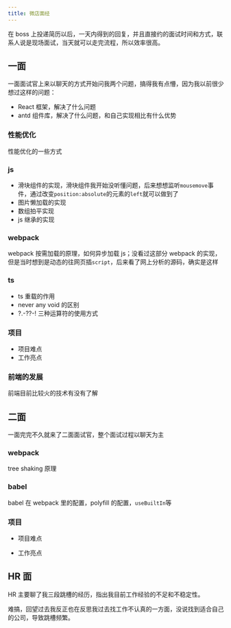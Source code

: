```yaml
---
title: 微店面经
---
```


在 boss 上投递简历以后，一天内得到的回复，并且直接约的面试时间和方式，联系人说是现场面试，当天就可以走完流程，所以效率很高。

## 一面

一面面试官上来以聊天的方式开始问我两个问题，搞得我有点懵，因为我以前很少想过这样的问题：

- React 框架，解决了什么问题
- antd 组件库，解决了什么问题，和自己实现相比有什么优势

### 性能优化

性能优化的一些方式

### js

- 滑块组件的实现，滑块组件我开始没听懂问题，后来想想监听`mousemove`事件，通过改变`position:absolute`的元素的`left`就可以做到了
- 图片懒加载的实现
- 数组拍平实现
- js 继承的实现

### webpack

webpack 按需加载的原理，如何异步加载 js；没看过这部分 webpack 的实现，但是当时想到是动态的往网页插`script`，后来看了网上分析的源码，确实是这样

### ts

- ts 重载的作用
- never any void 的区别
- ?.-??-! 三种运算符的使用方式

### 项目

- 项目难点
- 工作亮点

### 前端的发展

前端目前比较火的技术有没有了解

## 二面

一面完完不久就来了二面面试官，整个面试过程以聊天为主

### webpack

tree shaking 原理

### babel

babel 在 webpack 里的配置，polyfill 的配置，`useBuiltIn`等

### 项目

- 项目难点

- 工作亮点

## HR 面

HR 主要聊了我三段跳槽的经历，指出我目前工作经验的不足和不稳定性。

难搞，回望过去我反正也在反思我过去找工作不认真的一方面，没说找到适合自己的公司，导致跳槽频繁。
